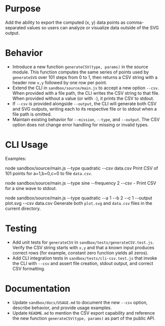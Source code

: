 # Purpose

Add the ability to export the computed (x, y) data points as comma-separated values so users can analyze or visualize data outside of the SVG output.

# Behavior

- Introduce a new function `generateCSV(type, params)` in the source module. This function computes the same series of points used by `generateSVG` over 101 steps from 0 to 1, then returns a CSV string with a header row `x,y` followed by one row per point.
- Extend the CLI in `sandbox/source/main.js` to accept a new option `--csv`. When provided with a file path, the CLI writes the CSV string to that file. When provided without a value (or with `-`), it prints the CSV to stdout.
- If `--csv` is provided alongside `--output`, the CLI will generate both CSV and SVG outputs, writing each to its respective file or to stdout when a file path is omitted.
- Maintain existing behavior for `--mission`, `--type`, and `--output`. The CSV option does not change error handling for missing or invalid types.

# CLI Usage

Examples:

node sandbox/source/main.js --type quadratic --csv data.csv
Print CSV of 101 points for a=1,b=0,c=0 to file `data.csv`.

node sandbox/source/main.js --type sine --frequency 2 --csv -
Print CSV for a sine wave to stdout.

node sandbox/source/main.js --type quadratic --a 1 --b 2 --c 1 --output plot.svg --csv data.csv
Generate both `plot.svg` and `data.csv` files in the current directory.

# Testing

- Add unit tests for `generateCSV` in `sandbox/tests/generateCSV.test.js`. Verify the CSV string starts with `x,y` and that a known input produces correct rows (for example, constant zero function yields all zeros).
- Add CLI integration tests in `sandbox/tests/cli-csv.test.js` that invoke the CLI with `--csv` and assert file creation, stdout output, and correct CSV formatting.

# Documentation

- Update `sandbox/docs/USAGE.md` to document the new `--csv` option, describe behavior, and provide usage examples.
- Update `README.md` to mention the CSV export capability and reference the new function `generateCSV(type, params)` as part of the public API.
